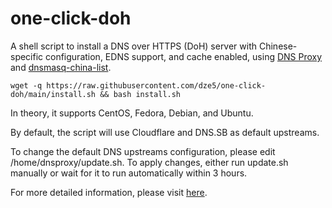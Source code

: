 # one-click-doh
A shell script to install a DNS over HTTPS (DoH) server with Chinese-specific configuration, EDNS support, and cache enabled, using [DNS Proxy](https://github.com/AdguardTeam/dnsproxy) and [dnsmasq-china-list](https://github.com/felixonmars/dnsmasq-china-list).

```shell
wget -q https://raw.githubusercontent.com/dze5/one-click-doh/main/install.sh && bash install.sh
```

In theory, it supports CentOS, Fedora, Debian, and Ubuntu.

By default, the script will use Cloudflare and DNS.SB as default upstreams.

To change the default DNS upstreams configuration, please edit /home/dnsproxy/update.sh. To apply changes, either run update.sh manually or wait for it to run automatically within 3 hours.

For more detailed information, please visit [here](https://www.xh-ws.com/archives/self-build-doh.html).
